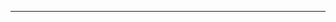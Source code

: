 <!--
CO_OP_TRANSLATOR_METADATA:
{
  "original_hash": "d728344bb154722a868f154d06fc9786",
  "translation_date": "2025-08-26T13:20:56+00:00",
  "source_file": "README.md",
  "language_code": "mo"
}
-->



---

